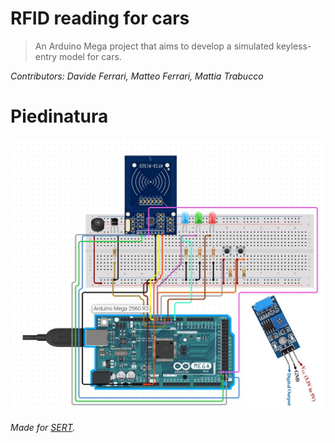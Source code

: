 # RFID reading for cars

> An Arduino Mega project that aims to develop a simulated keyless-entry model for cars.

*Contributors: Davide Ferrari, Matteo Ferrari, Mattia Trabucco*

# Piedinatura
![piedinatura scheda Arduino Mega](https://github.com/matt498/RFID_project/blob/master/ArduinoSchematic.jpeg)

*Made for [SERT](https://hipert.unimore.it/).*

